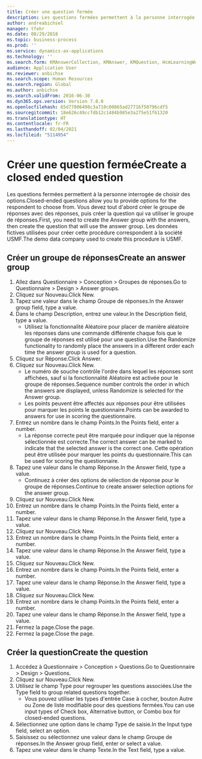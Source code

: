 ```yaml
---
title: Créer une question fermée
description: Les questions fermées permettent à la personne interrogée de choisir des options.
author: andreabichsel
manager: tfehr
ms.date: 08/29/2018
ms.topic: business-process
ms.prod: ''
ms.service: dynamics-ax-applications
ms.technology: ''
ms.search.form: KMAnswerCollection, KMAnswer, KMQuestion, HcmLearningWorkspace
audience: Application User
ms.reviewer: anbichse
ms.search.scope: Human Resources
ms.search.region: Global
ms.author: anbichse
ms.search.validFrom: 2016-06-30
ms.dyn365.ops.version: Version 7.0.0
ms.openlocfilehash: 65d77806498c3a710c00865ad27716f50796cdf5
ms.sourcegitcommit: 18e626c49ccfdb12c1484b985e3a275e51f61320
ms.translationtype: HT
ms.contentlocale: fr-FR
ms.lasthandoff: 02/04/2021
ms.locfileid: "5114954"
---
```

# <a name="create-a-closed-ended-question"></a><span data-ttu-id="4617f-103">Créer une question fermée</span><span class="sxs-lookup"><span data-stu-id="4617f-103">Create a closed ended question</span></span>



<span data-ttu-id="4617f-104">Les questions fermées permettent à la personne interrogée de choisir des options.</span><span class="sxs-lookup"><span data-stu-id="4617f-104">Closed-ended questions allow you to provide options for the respondent to choose from.</span></span> <span data-ttu-id="4617f-105">Vous devez tout d'abord créer le groupe de réponses avec des réponses, puis créer la question qui va utiliser le groupe de réponses.</span><span class="sxs-lookup"><span data-stu-id="4617f-105">First, you need to create the Answer group with the answers, then create the question that will use the answer group.</span></span> <span data-ttu-id="4617f-106">Les données fictives utilisées pour créer cette procédure correspondent à la société USMF.</span><span class="sxs-lookup"><span data-stu-id="4617f-106">The demo data company used to create this procedure is USMF.</span></span>


## <a name="create-an-answer-group"></a><span data-ttu-id="4617f-107">Créer un groupe de réponses</span><span class="sxs-lookup"><span data-stu-id="4617f-107">Create an answer group</span></span>
1. <span data-ttu-id="4617f-108">Allez dans Questionnaire > Conception > Groupes de réponses.</span><span class="sxs-lookup"><span data-stu-id="4617f-108">Go to Questionnaire > Design > Answer groups.</span></span>
2. <span data-ttu-id="4617f-109">Cliquez sur Nouveau.</span><span class="sxs-lookup"><span data-stu-id="4617f-109">Click New.</span></span>
3. <span data-ttu-id="4617f-110">Tapez une valeur dans le champ Groupe de réponses.</span><span class="sxs-lookup"><span data-stu-id="4617f-110">In the Answer group field, type a value.</span></span>
4. <span data-ttu-id="4617f-111">Dans le champ Description, entrez une valeur.</span><span class="sxs-lookup"><span data-stu-id="4617f-111">In the Description field, type a value.</span></span>
    * <span data-ttu-id="4617f-112">Utilisez la fonctionnalité Aléatoire pour placer de manière aléatoire les réponses dans une commande différente chaque fois que le groupe de réponses est utilisé pour une question.</span><span class="sxs-lookup"><span data-stu-id="4617f-112">Use the Randomize functionality to randomly place the answers in a different order each time the answer group is used for a question.</span></span>  
5. <span data-ttu-id="4617f-113">Cliquez sur Réponse.</span><span class="sxs-lookup"><span data-stu-id="4617f-113">Click Answer.</span></span>
6. <span data-ttu-id="4617f-114">Cliquez sur Nouveau.</span><span class="sxs-lookup"><span data-stu-id="4617f-114">Click New.</span></span>
    * <span data-ttu-id="4617f-115">Le numéro de souche contrôle l'ordre dans lequel les réponses sont affichées, sauf si la fonctionnalité Aléatoire est activée pour le groupe de réponses.</span><span class="sxs-lookup"><span data-stu-id="4617f-115">Sequence number controls the order in which the answers are displayed, unless Randomize is selected for the Answer group.</span></span>  
    * <span data-ttu-id="4617f-116">Les points peuvent être affectés aux réponses pour être utilisées pour marquer les points le questionnaire.</span><span class="sxs-lookup"><span data-stu-id="4617f-116">Points can be awarded to answers for use in scoring the questionnaire.</span></span>  
7. <span data-ttu-id="4617f-117">Entrez un nombre dans le champ Points.</span><span class="sxs-lookup"><span data-stu-id="4617f-117">In the Points field, enter a number.</span></span>
    * <span data-ttu-id="4617f-118">La réponse correcte peut être marquée pour indiquer que la réponse sélectionnée est correcte.</span><span class="sxs-lookup"><span data-stu-id="4617f-118">The correct answer can be marked to indicate that the selected answer is the correct one.</span></span> <span data-ttu-id="4617f-119">Cette opération peut être utilisée pour marquer les points du questionnaire.</span><span class="sxs-lookup"><span data-stu-id="4617f-119">This can be used for scoring the questionnaire.</span></span>  
8. <span data-ttu-id="4617f-120">Tapez une valeur dans le champ Réponse.</span><span class="sxs-lookup"><span data-stu-id="4617f-120">In the Answer field, type a value.</span></span>
    * <span data-ttu-id="4617f-121">Continuez à créer des options de sélection de réponse pour le groupe de réponses.</span><span class="sxs-lookup"><span data-stu-id="4617f-121">Continue to create answer selection options for the answer group.</span></span>  
9. <span data-ttu-id="4617f-122">Cliquez sur Nouveau.</span><span class="sxs-lookup"><span data-stu-id="4617f-122">Click New.</span></span>
10. <span data-ttu-id="4617f-123">Entrez un nombre dans le champ Points.</span><span class="sxs-lookup"><span data-stu-id="4617f-123">In the Points field, enter a number.</span></span>
11. <span data-ttu-id="4617f-124">Tapez une valeur dans le champ Réponse.</span><span class="sxs-lookup"><span data-stu-id="4617f-124">In the Answer field, type a value.</span></span>
12. <span data-ttu-id="4617f-125">Cliquez sur Nouveau.</span><span class="sxs-lookup"><span data-stu-id="4617f-125">Click New.</span></span>
13. <span data-ttu-id="4617f-126">Entrez un nombre dans le champ Points.</span><span class="sxs-lookup"><span data-stu-id="4617f-126">In the Points field, enter a number.</span></span>
14. <span data-ttu-id="4617f-127">Tapez une valeur dans le champ Réponse.</span><span class="sxs-lookup"><span data-stu-id="4617f-127">In the Answer field, type a value.</span></span>
15. <span data-ttu-id="4617f-128">Cliquez sur Nouveau.</span><span class="sxs-lookup"><span data-stu-id="4617f-128">Click New.</span></span>
16. <span data-ttu-id="4617f-129">Entrez un nombre dans le champ Points.</span><span class="sxs-lookup"><span data-stu-id="4617f-129">In the Points field, enter a number.</span></span>
17. <span data-ttu-id="4617f-130">Tapez une valeur dans le champ Réponse.</span><span class="sxs-lookup"><span data-stu-id="4617f-130">In the Answer field, type a value.</span></span>
18. <span data-ttu-id="4617f-131">Cliquez sur Nouveau.</span><span class="sxs-lookup"><span data-stu-id="4617f-131">Click New.</span></span>
19. <span data-ttu-id="4617f-132">Entrez un nombre dans le champ Points.</span><span class="sxs-lookup"><span data-stu-id="4617f-132">In the Points field, enter a number.</span></span>
20. <span data-ttu-id="4617f-133">Tapez une valeur dans le champ Réponse.</span><span class="sxs-lookup"><span data-stu-id="4617f-133">In the Answer field, type a value.</span></span>
21. <span data-ttu-id="4617f-134">Fermez la page.</span><span class="sxs-lookup"><span data-stu-id="4617f-134">Close the page.</span></span>
22. <span data-ttu-id="4617f-135">Fermez la page.</span><span class="sxs-lookup"><span data-stu-id="4617f-135">Close the page.</span></span>

## <a name="create-the-question"></a><span data-ttu-id="4617f-136">Créer la question</span><span class="sxs-lookup"><span data-stu-id="4617f-136">Create the question</span></span>
1. <span data-ttu-id="4617f-137">Accédez à Questionnaire > Conception > Questions.</span><span class="sxs-lookup"><span data-stu-id="4617f-137">Go to Questionnaire > Design > Questions.</span></span>
2. <span data-ttu-id="4617f-138">Cliquez sur Nouveau.</span><span class="sxs-lookup"><span data-stu-id="4617f-138">Click New.</span></span>
3. <span data-ttu-id="4617f-139">Utilisez le champ Type pour regrouper les questions associées.</span><span class="sxs-lookup"><span data-stu-id="4617f-139">Use the Type field to group related questions together.</span></span>
    * <span data-ttu-id="4617f-140">Vous pouvez utiliser les types d'entrée Case à cocher, bouton Autre ou Zone de liste modifiable pour des questions fermées.</span><span class="sxs-lookup"><span data-stu-id="4617f-140">You can use input types of Check box, Alternative button, or Combo box for closed-ended questions.</span></span>  
4. <span data-ttu-id="4617f-141">Sélectionnez une option dans le champ Type de saisie.</span><span class="sxs-lookup"><span data-stu-id="4617f-141">In the Input type field, select an option.</span></span>
5. <span data-ttu-id="4617f-142">Saisissez ou sélectionnez une valeur dans le champ Groupe de réponses.</span><span class="sxs-lookup"><span data-stu-id="4617f-142">In the Answer group field, enter or select a value.</span></span>
6. <span data-ttu-id="4617f-143">Tapez une valeur dans le champ Texte.</span><span class="sxs-lookup"><span data-stu-id="4617f-143">In the Text field, type a value.</span></span>

